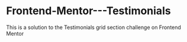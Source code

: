 # Frontend-Mentor---Testimonials
This is a solution to the Testimonials grid section challenge on Frontend Mentor
